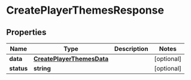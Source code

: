 
# CreatePlayerThemesResponse

## Properties

Name | Type | Description | Notes
------------ | ------------- | ------------- | -------------
**data** | [**CreatePlayerThemesData**](CreatePlayerThemesData.md) |  |  [optional]
**status** | **string** |  |  [optional]



